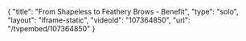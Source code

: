 {
    "title": "From Shapeless to Feathery Brows - Benefit",
    "type": "solo",
    "layout": "iframe-static",
    "videoId": "107364850",
    "url": "\/tvpembed\/107364850"
}